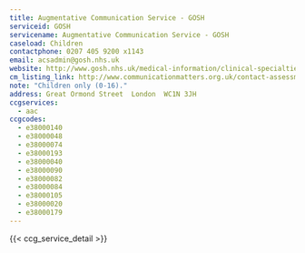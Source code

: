 ```yaml
---
title: Augmentative Communication Service - GOSH
serviceid: GOSH
servicename: Augmentative Communication Service - GOSH
caseload: Children
contactphone: 0207 405 9200 x1143
email: acsadmin@gosh.nhs.uk
website: http://www.gosh.nhs.uk/medical-information/clinical-specialties/neurodisability-information-parents-and-visitors/clinics-and-services/augmentative-communication-service
cm_listing_link: http://www.communicationmatters.org.uk/contact-assessment-service/wolfson-neurodisability-team-communication-service
note: "Children only (0-16)."
address: Great Ormond Street  London  WC1N 3JH
ccgservices:
  - aac
ccgcodes:
  - e38000140
  - e38000048
  - e38000074
  - e38000193
  - e38000040
  - e38000090
  - e38000082
  - e38000084
  - e38000105
  - e38000020
  - e38000179
---
```


{{< ccg_service_detail >}}
